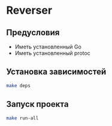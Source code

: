 # Reverser

## Предусловия
- Иметь установленный Go
- Иметь установленный protoc

## Установка зависимостей
```sh
make deps
```

## Запуск проекта
```sh
make run-all
```
